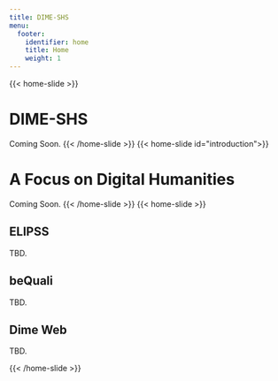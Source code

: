 ```yaml
---
title: DIME-SHS
menu:
  footer:
    identifier: home
    title: Home
    weight: 1
---
```

{{< home-slide >}}
# DIME-SHS

Coming Soon.
{{< /home-slide >}}
{{< home-slide id="introduction">}}
# A Focus on Digital Humanities

Coming Soon.
{{< /home-slide >}}
{{< home-slide >}}
<section>
  <h1>ELIPSS</h1>

  <p>TBD.</p>
</section>

<section>
  <h1>beQuali</h1>

  <p>TBD.</p>
</section>

<section>
  <h1>Dime Web</h1>

  <p>TBD.</p>
</section>
{{< /home-slide >}}
